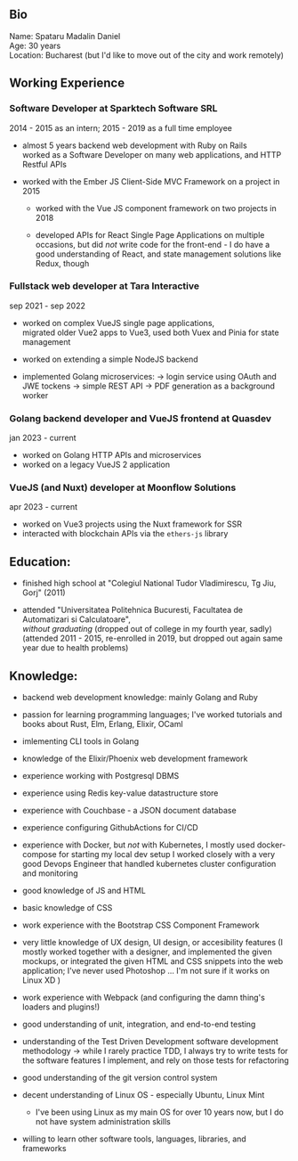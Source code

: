 ## Bio  
Name: Spataru Madalin Daniel  
Age: 30 years  
Location: Bucharest (but I'd like to move out of the city and work remotely)

## Working Experience

### Software Developer at Sparktech Software SRL
2014 - 2015 as an intern; 2015 - 2019 as a full time employee

- almost 5 years backend web development with Ruby on Rails  
  worked as a Software Developer on many web applications, and HTTP Restful APIs

- worked with the Ember JS Client-Side MVC Framework on a project in 2015

    - worked with the Vue JS component framework on two projects in 2018

    - developed APIs for React Single Page Applications on multiple occasions,
      but did *not* write code for the front-end - I do have a good understanding
      of React, and state management solutions like Redux, though

### Fullstack web developer at Tara Interactive 
sep 2021 - sep 2022

- worked on complex VueJS single page applications,  
   migrated older Vue2 apps to Vue3, used both Vuex and Pinia for state management

- worked on extending a simple NodeJS backend

- implemented Golang microservices: 
    -> login service using OAuth and JWE tockens 
    -> simple REST API 
    -> PDF generation as a background worker

### Golang backend developer and VueJS frontend at Quasdev
jan 2023 - current

- worked on Golang HTTP APIs and microservices
- worked on a legacy VueJS 2 application

### VueJS (and Nuxt) developer at Moonflow Solutions
apr 2023 - current

- worked on Vue3 projects using the Nuxt framework for SSR
- interacted with blockchain APIs via the `ethers-js` library

## Education:
- finished high school at "Colegiul National Tudor Vladimirescu, Tg Jiu, Gorj" (2011)

- attended "Universitatea Politehnica Bucuresti, Facultatea de Automatizari si Calculatoare",  
  *without graduating* (dropped out of college in my fourth year, sadly)  
  (attended 2011 - 2015, re-enrolled in 2019, but dropped out again same year due to health problems)


## Knowledge:
- backend web development knowledge: mainly Golang and Ruby

- passion for learning programming languages;
  I've worked tutorials and books about Rust, Elm, Erlang, Elixir, OCaml

- imlementing CLI tools in Golang

- knowledge of the Elixir/Phoenix web development framework


- experience working with Postgresql DBMS
- experience using Redis key-value datastructure store
- experience with Couchbase - a JSON document database

- experience configuring GithubActions for CI/CD

- experience with Docker, but *not* with Kubernetes,
  I mostly used docker-compose for starting my local dev setup
  I worked closely with a very good Devops Engineer that handled
  kubernetes cluster configuration and monitoring

- good knowledge of JS and HTML

- basic knowledge of CSS

- work experience with the Bootstrap CSS Component Framework

- very little knowledge of UX design, UI design, or accesibility features
  (I mostly worked together with a designer, and implemented the given mockups,
   or integrated the given HTML and CSS snippets into the web application;
   I've never used Photoshop ... I'm not sure if it works on Linux XD )

- work experience with Webpack (and configuring the damn thing's loaders and plugins!)

- good understanding of unit, integration, and end-to-end testing

- understanding of the Test Driven Development software development methodology
  -> while I rarely practice TDD, I always try to write tests for the software
    features I implement, and rely on those tests for refactoring

- good understanding of the git version control system

- decent understanding of Linux OS - especially Ubuntu, Linux Mint
  - I've been using Linux as my main OS for over 10 years now,
    but I do not have system administration skills

- willing to learn other software tools, languages, libraries, and frameworks




